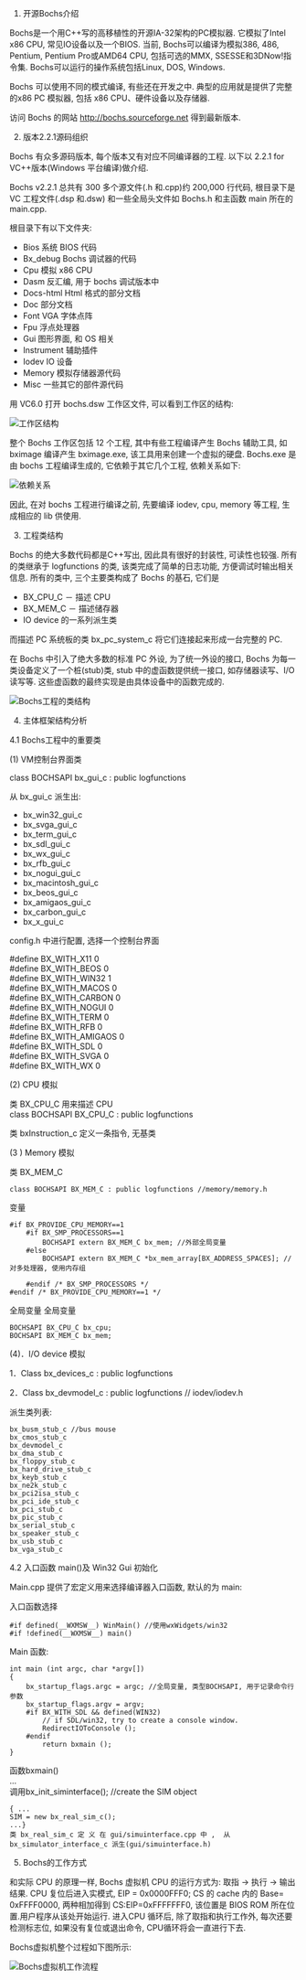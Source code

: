 1. 开源Bochs介绍

Bochs是一个用C++写的高移植性的开源IA-32架构的PC模拟器. 它模拟了Intel x86 CPU, 常见IO设备以及一个BIOS. 当前,  Bochs可以编译为模拟386, 486, Pentium, Pentium Pro或AMD64 CPU, 包括可选的MMX, SSESSE和3DNow!指令集. Bochs可以运行的操作系统包括Linux, DOS, Windows. 

Bochs 可以使用不同的模式编译, 有些还在开发之中. 典型的应用就是提供了完整的x86 PC 模拟器, 包括 x86 CPU、硬件设备以及存储器. 

访问 Bochs 的网站 http://bochs.sourceforge.net 得到最新版本. 

2. 版本2.2.1源码组织
 
Bochs 有众多源码版本, 每个版本又有对应不同编译器的工程. 以下以 2.2.1 for VC++版本(Windows 平台编译)做介绍. 

Bochs v2.2.1 总共有 300 多个源文件(.h 和.cpp)约 200,000 行代码, 根目录下是 VC 工程文件(.dsp 和.dsw) 和一些全局头文件如 Bochs.h 和主函数 main 所在的 main.cpp. 

根目录下有以下文件夹: 

- Bios  系统 BIOS 代码
- Bx_debug  Bochs 调试器的代码
- Cpu  模拟 x86 CPU
- Dasm  反汇编, 用于 bochs 调试版本中
- Docs-html  Html 格式的部分文档
- Doc  部分文档
- Font  VGA 字体点阵
- Fpu  浮点处理器
- Gui  图形界面, 和 OS 相关
- Instrument  辅助插件
- Iodev  IO 设备
- Memory  模拟存储器源代码
- Misc  一些其它的部件源代码

用 VC6.0 打开 bochs.dsw 工作区文件, 可以看到工作区的结构: 

![工作区结构](images/7.png)

整个 Bochs 工作区包括 12 个工程, 其中有些工程编译产生 Bochs 辅助工具, 如 bximage 编译产生 bximage.exe, 该工具用来创建一个虚拟的硬盘. Bochs.exe 是由 bochs 工程编译生成的, 它依赖于其它几个工程, 依赖关系如下: 

![依赖关系](images/8.png)

因此, 在对 bochs 工程进行编译之前, 先要编译 iodev, cpu, memory 等工程, 生成相应的 lib
供使用. 

3. 工程类结构

Bochs 的绝大多数代码都是C++写出, 因此具有很好的封装性, 可读性也较强. 所有的类继承于 logfunctions 的类, 该类完成了简单的日志功能, 方便调试时输出相关信息. 所有的类中, 三个主要类构成了 Bochs 的基石, 它们是

- BX_CPU_C － 描述 CPU
- BX_MEM_C － 描述储存器
- IO device 的一系列派生类
 
而描述 PC 系统板的类 bx_pc_system_c 将它们连接起来形成一台完整的 PC. 

在 Bochs 中引入了绝大多数的标准 PC 外设, 为了统一外设的接口, Bochs 为每一类设备定义了一个桩(stub)类, stub 中的虚函数提供统一接口, 如存储器读写、I/O 读写等. 这些虚函数的最终实现是由具体设备中的函数完成的. 

![Bochs工程的类结构](images/9.png)

4. 主体框架结构分析

4.1 Bochs工程中的重要类

(1) VM控制台界面类

class BOCHSAPI bx_gui_c : public logfunctions

从 bx_gui_c 派生出: 

-  bx_win32_gui_c
-  bx_svga_gui_c
-  bx_term_gui_c
-  bx_sdl_gui_c
-  bx_wx_gui_c
-  bx_rfb_gui_c
-  bx_nogui_gui_c
-  bx_macintosh_gui_c
-  bx_beos_gui_c
-  bx_amigaos_gui_c
-  bx_carbon_gui_c
-  bx_x_gui_c

config.h 中进行配置, 选择一个控制台界面

#define BX_WITH_X11 0  
#define BX_WITH_BEOS 0  
#define BX_WITH_WIN32 1  
#define BX_WITH_MACOS 0  
#define BX_WITH_CARBON 0  
#define BX_WITH_NOGUI 0  
#define BX_WITH_TERM 0  
#define BX_WITH_RFB 0  
#define BX_WITH_AMIGAOS 0  
#define BX_WITH_SDL 0  
#define BX_WITH_SVGA 0  
#define BX_WITH_WX 0  


(2) CPU 模拟

类 BX_CPU_C 用来描述 CPU  
class BOCHSAPI BX_CPU_C : public logfunctions

类 bxInstruction_c 定义一条指令, 无基类

(3 ) Memory 模拟

类 BX_MEM_C  
```
class BOCHSAPI BX_MEM_C : public logfunctions //memory/memory.h  
```

变量  

```
#if BX_PROVIDE_CPU_MEMORY==1  
    #if BX_SMP_PROCESSORS==1
        BOCHSAPI extern BX_MEM_C bx_mem; //外部全局变量
    #else
        BOCHSAPI extern BX_MEM_C *bx_mem_array[BX_ADDRESS_SPACES]; //对多处理器, 使用内存组

    #endif /* BX_SMP_PROCESSORS */
#endif /* BX_PROVIDE_CPU_MEMORY==1 */
```

全局变量 全局变量
```
BOCHSAPI BX_CPU_C bx_cpu;
BOCHSAPI BX_MEM_C bx_mem;
```

(4)．I/O device 模拟

1．Class bx_devices_c : public logfunctions

2．Class bx_devmodel_c : public logfunctions // iodev/iodev.h

派生类列表: 
```
bx_busm_stub_c //bus mouse
bx_cmos_stub_c
bx_devmodel_c
bx_dma_stub_c
bx_floppy_stub_c
bx_hard_drive_stub_c
bx_keyb_stub_c
bx_ne2k_stub_c
bx_pci2isa_stub_c
bx_pci_ide_stub_c
bx_pci_stub_c
bx_pic_stub_c
bx_serial_stub_c
bx_speaker_stub_c
bx_usb_stub_c
bx_vga_stub_c
```

4.2 入口函数 main()及 Win32 Gui 初始化

Main.cpp 提供了宏定义用来选择编译器入口函数, 默认的为 main: 

入口函数选择 

```
#if defined(__WXMSW__) WinMain() //使用wxWidgets/win32
#if !defined(__WXMSW__) main()
```

Main 函数: 

```
int main (int argc, char *argv[])
{
    bx_startup_flags.argc = argc; //全局变量, 类型BOCHSAPI, 用于记录命令行参数
    bx_startup_flags.argv = argv;
    #if BX_WITH_SDL && defined(WIN32)
        // if SDL/win32, try to create a console window.
        RedirectIOToConsole ();
    #endif
        return bxmain ();
}
```

函数bxmain()  
...  
调用bx_init_siminterface(); //create the SIM object

```
{ ...
SIM = new bx_real_sim_c();
...}
类 bx_real_sim_c 定 义 在 gui/simuinterface.cpp 中 ,  从 bx_simulator_interface_c 派生(gui/simuinterface.h)
```

5. Bochs的工作方式
 
和实际 CPU 的原理一样, Bochs 虚拟机 CPU 的运行方式为: 取指 -> 执行 -> 输出结果. CPU 复位后进入实模式, EIP = 0x0000FFF0; CS 的 cache 内的 Base= 0xFFFF0000, 两种相加得到 CS:EIP=0xFFFFFFF0, 该位置是 BIOS ROM 所在位置.用户程序从该处开始运行. 进入CPU 循环后, 除了取指和执行工作外, 每次还要检测标志位, 如果没有复位或退出命令, CPU循环将会一直进行下去. 

Bochs虚拟机整个过程如下图所示:

![Bochs虚拟机工作流程](images/10.png)


